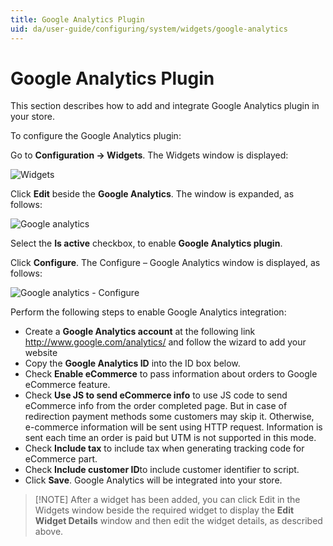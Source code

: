 ```yaml
---
title: Google Analytics Plugin
uid: da/user-guide/configuring/system/widgets/google-analytics
---
```


# Google Analytics Plugin

This section describes how to add and integrate Google Analytics plugin in your store.

To configure the Google Analytics plugin:

Go to **Configuration → Widgets**. The Widgets window is displayed:

![Widgets](_static/google-analytics/google-analytics-widgets.png)

Click **Edit** beside the **Google Analytics**. The window is expanded, as follows:

![Google analytics](_static/google-analytics/google-analytics-widgets-edit.png)

Select the **Is active** checkbox, to enable **Google Analytics plugin**.

Click **Configure**. The Configure – Google Analytics window is displayed, as follows:

![Google analytics - Configure](_static/google-analytics/google-analytics-widgets-configure.PNG)

Perform the following steps to enable Google Analytics integration:

* Create a **Google Analytics account** at the following link <http://www.google.com/analytics/> and follow the wizard to add your website
* Copy the **Google Analytics ID** into the ID box below.
* Check **Enable eCommerce** to pass information about orders to Google eCommerce feature.
* Check **Use JS to send eCommerce info** to use JS code to send eCommerce info from the order completed page. But in case of redirection payment methods some customers may skip it. Otherwise, e-commerce information will be sent using HTTP request. Information is sent each time an order is paid but UTM is not supported in this mode.
* Check **Include tax** to include tax when generating tracking code for eCommerce part.
* Check **Include customer ID**to include customer identifier to script.
* Click **Save**. Google Analytics will be integrated into your store.

> [!NOTE] After a widget has been added, you can click Edit in the Widgets window beside the required widget to display the **Edit Widget Details** window and then edit the widget details, as described above.